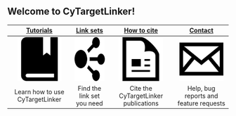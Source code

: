 ## Welcome to CyTargetLinker!

| [Tutorials](https://cytargetlinker.github.io/gh-pages/pages/tutorials) | [Link sets](https://cytargetlinker.github.io/gh-pages/pages/linksets) | [How to cite](https://cytargetlinker.github.io/gh-pages/pages/citation) | [Contact](https://cytargetlinker.github.io/gh-pages/pages/contact)  |
| :---: | :---: | :---: | :---: |
| <img src="images/tutorials-icon.png" height="100"/> | <img src="images/network-icon.png" height="100"/> | <img src="images/citation.png" height="100"/> | <img src="images/contact.png" height="100"/>
| Learn how to use CyTargetLinker | Find the link set you need |  Cite the CyTargetLinker publications | Help, bug reports and feature requests |
